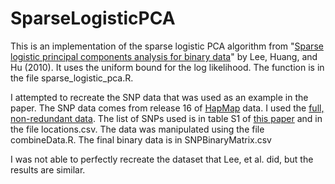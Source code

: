 SparseLogisticPCA
=================
This is an implementation of the sparse logistic PCA algorithm from "[Sparse logistic principal components analysis for binary data](http://projecteuclid.org/DPubS?service=UI&version=1.0&verb=Display&handle=euclid.aoas/1287409387)" by Lee, Huang, and Hu (2010). It uses the uniform bound for the log likelihood. The function is in the file sparse_logistic_pca.R.

I attempted to recreate the SNP data that was used as an example in the paper. The SNP data comes from release 16 of [HapMap](http://snp.cshl.org/downloads/datafreeze.html.en) data. I used the [full, non-redundant data](http://snp.cshl.org/downloads/genotypes/2005-06_16c.1_phaseI/full/non-redundant/). The list of SNPs used is in table S1 of [this paper](http://www.plosone.org/article/info:doi/10.1371/journal.pone.0001382#pone.0001382.s008) and in the file locations.csv. The data was manipulated using the file combineData.R. The final binary data is in SNPBinaryMatrix.csv

I was not able to perfectly recreate the dataset that Lee, et al. did, but the results are similar.